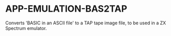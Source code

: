 APP-EMULATION-BAS2TAP
=====================

Converts 'BASIC in an ASCII file' to a TAP tape image file, to be used in a ZX Spectrum emulator.
